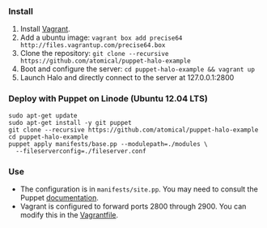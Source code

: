 ### Install
1. Install [Vagrant](https://www.vagrantup.com/downloads.html).
2. Add a ubuntu image:
```vagrant box add precise64 http://files.vagrantup.com/precise64.box```
3. Clone the repository:
```git clone --recursive https://github.com/atomical/puppet-halo-example```
4. Boot and configure the server: ```cd puppet-halo-example && vagrant up```
5. Launch Halo and directly connect to the server at 127.0.0.1:2800

### Deploy with Puppet on Linode (Ubuntu 12.04 LTS)

```
sudo apt-get update
sudo apt-get install -y git puppet
git clone --recursive https://github.com/atomical/puppet-halo-example
cd puppet-halo-example
puppet apply manifests/base.pp --modulepath=./modules \
  --fileserverconfig=./fileserver.conf
```

### Use
* The configuration is in ```manifests/site.pp```.  You may need to consult the Puppet [documentation](https://docs.puppetlabs.com/).
* Vagrant is configured to forward ports 2800 through 2900.  You can modify this in the [Vagrantfile](https://github.com/atomical/puppet-halo-example/blob/master/Vagrantfile#L30-L32).


